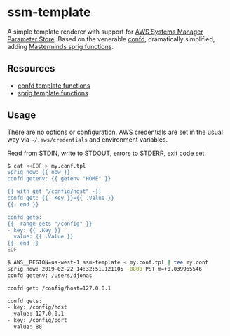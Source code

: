 ssm-template
============

A simple template renderer with support for [AWS Systems Manager Parameter Store](https://docs.aws.amazon.com/systems-manager/latest/userguide/systems-manager-paramstore.html). Based on the venerable [confd](https://github.com/kelseyhightower/confd), dramatically simplified, adding [Masterminds sprig functions](https://github.com/Masterminds/sprig).

Resources
---------

- [confd template functions](https://github.com/kelseyhightower/confd/blob/master/docs/templates.md)
- [sprig template functions](http://masterminds.github.io/sprig/)

Usage
-----

There are no options or configuration. AWS credentials are set in the usual way via `~/.aws/credentials` and environment variables.

Read from STDIN, write to STDOUT, errors to STDERR, exit code set.

```bash
$ cat <<EOF > my.conf.tpl
Sprig now: {{ now }}
confd getenv: {{ getenv "HOME" }}

{{ with get "/config/host" -}}
confd get: {{ .Key }}={{ .Value }}
{{- end }}

confd gets:
{{- range gets "/config" }}
- key: {{ .Key }}
  value: {{ .Value }}
{{- end }}
EOF

$ AWS__REGION=us-west-1 ssm-template < my.conf.tpl | tee my.conf
Sprig now: 2019-02-22 14:32:51.121105 -0800 PST m=+0.039965546
confd getenv: /Users/djonas

confd get: /config/host=127.0.0.1

confd gets:
- key: /config/host
  value: 127.0.0.1
- key: /config/port
  value: 80
```
